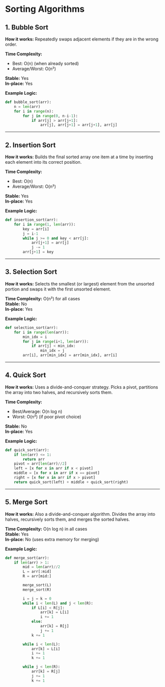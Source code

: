 # Sorting Algorithms

## 1. Bubble Sort
**How it works:** Repeatedly swaps adjacent elements if they are in the wrong order.

**Time Complexity:**
- Best: O(n) (when already sorted)
- Average/Worst: O(n²)

**Stable:** Yes  
**In-place:** Yes  

**Example Logic:**
```python
def bubble_sort(arr):
    n = len(arr)
    for i in range(n):
        for j in range(0, n-i-1):
            if arr[j] > arr[j+1]:
                arr[j], arr[j+1] = arr[j+1], arr[j]
```

---

## 2. Insertion Sort
**How it works:** Builds the final sorted array one item at a time by inserting each element into its correct position.

**Time Complexity:**
- Best: O(n)
- Average/Worst: O(n²)

**Stable:** Yes  
**In-place:** Yes  

**Example Logic:**
```python
def insertion_sort(arr):
    for i in range(1, len(arr)):
        key = arr[i]
        j = i-1
        while j >= 0 and key < arr[j]:
            arr[j+1] = arr[j]
            j -= 1
        arr[j+1] = key
```

---

## 3. Selection Sort
**How it works:** Selects the smallest (or largest) element from the unsorted portion and swaps it with the first unsorted element.

**Time Complexity:** O(n²) for all cases  
**Stable:** No  
**In-place:** Yes  

**Example Logic:**
```python
def selection_sort(arr):
    for i in range(len(arr)):
        min_idx = i
        for j in range(i+1, len(arr)):
            if arr[j] < min_idx:
                min_idx = j
        arr[i], arr[min_idx] = arr[min_idx], arr[i]
```

---

## 4. Quick Sort
**How it works:** Uses a divide-and-conquer strategy. Picks a pivot, partitions the array into two halves, and recursively sorts them.

**Time Complexity:**
- Best/Average: O(n log n)
- Worst: O(n²) (if poor pivot choice)

**Stable:** No  
**In-place:** Yes  

**Example Logic:**
```python
def quick_sort(arr):
    if len(arr) <= 1:
        return arr
    pivot = arr[len(arr)//2]
    left = [x for x in arr if x < pivot]
    middle = [x for x in arr if x == pivot]
    right = [x for x in arr if x > pivot]
    return quick_sort(left) + middle + quick_sort(right)
```

---

## 5. Merge Sort
**How it works:** Also a divide-and-conquer algorithm. Divides the array into halves, recursively sorts them, and merges the sorted halves.

**Time Complexity:** O(n log n) in all cases  
**Stable:** Yes  
**In-place:** No (uses extra memory for merging)  

**Example Logic:**
```python
def merge_sort(arr):
    if len(arr) > 1:
        mid = len(arr)//2
        L = arr[:mid]
        R = arr[mid:]

        merge_sort(L)
        merge_sort(R)

        i = j = k = 0
        while i < len(L) and j < len(R):
            if L[i] < R[j]:
                arr[k] = L[i]
                i += 1
            else:
                arr[k] = R[j]
                j += 1
            k += 1

        while i < len(L):
            arr[k] = L[i]
            i += 1
            k += 1

        while j < len(R):
            arr[k] = R[j]
            j += 1
            k += 1
```
